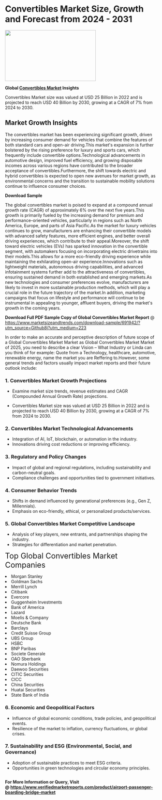 <H1>Convertibles Market Size, Growth and Forecast from 2024 - 2031</H1><img class="aligncenter size-medium wp-image-584254" src="https://thirdeyenews.in/wp-content/uploads/2024/09/Global-Market-Research-300x168.jpeg" alt="" width="300" height="168" /><p><strong>Global&nbsp;<a href="https://www.marketsizeandtrends.com/download-sample/691942/?utm_source=Github8j?utm_medium=223">Convertibles Market</a> Insights</strong></p><p>Convertibles Market size was valued at USD 25 Billion in 2022 and is projected to reach USD 40 Billion by 2030, growing at a CAGR of 7% from 2024 to 2030.</p><p><h2>Market Growth Insights</h2> <p>The convertibles market has been experiencing significant growth, driven by increasing consumer demand for vehicles that combine the features of both standard cars and open-air driving.This market's expansion is further bolstered by the rising preference for luxury and sports cars, which frequently include convertible options.Technological advancements in automotive design, improved fuel efficiency, and growing disposable incomes across various regions have contributed to the broader acceptance of convertibles.Furthermore, the shift towards electric and hybrid convertibles is expected to open new avenues for market growth, as environmental concerns and the transition to sustainable mobility solutions continue to influence consumer choices.</p> <p><strong>Download Sample</strong></p> <p>The global convertibles market is poised to expand at a compound annual growth rate (CAGR) of approximately 6% over the next five years.This growth is primarily fueled by the increasing demand for premium and performance-oriented vehicles, particularly in regions such as North America, Europe, and parts of Asia Pacific.As the market for luxury vehicles continues to grow, manufacturers are enhancing their convertible models with advanced safety features, more efficient engines, and better overall driving experiences, which contribute to their appeal.Moreover, the shift toward electric vehicles (EVs) has sparked innovation in the convertible segment, with automakers focusing on incorporating electric drivetrains into their models.This allows for a more eco-friendly driving experience while maintaining the exhilarating open-air experience.Innovations such as lightweight materials, autonomous driving capabilities, and advanced infotainment systems further add to the attractiveness of convertibles, ensuring sustained demand in both established and emerging markets.As new technologies and consumer preferences evolve, manufacturers are likely to invest in more sustainable production methods, which will play a crucial role in the future trajectory of the market.In addition, marketing campaigns that focus on lifestyle and performance will continue to be instrumental in appealing to younger, affluent buyers, driving the market's growth in the coming years.</p> <p><span class=""><strong>Download Full PDF Sample Copy of Global Convertibles Market Report</strong> @ <a href="https://www.marketsizeandtrends.com/download-sample/691942/?utm_source=Github8j?utm_medium=223" target="_blank">https://www.marketsizeandtrends.com/download-sample/691942/?utm_source=Github8j?utm_medium=223</a></span></p><p>In order to make an accurate and perceptive description of future scope of a Global&nbsp;Convertibles Market Market as Global&nbsp;Convertibles Market Market of 2025, you need to describe a clear Vision &ndash; What Industry or Linda can you think of for example: Quote from a Technology, healthcare, automotive, renewable energy, name the market you are Reffering to.However, some general trends and factors usually impact market reports and their future outlook include:</p><h3>1.&nbsp;<strong>Convertibles Market Growth Projections</strong></h3><ul><li>Examine market size trends, revenue estimates and CAGR (Compounded Annual Growth Rate) projections.</li><li><p>Convertibles Market size was valued at USD 25 Billion in 2022 and is projected to reach USD 40 Billion by 2030, growing at a CAGR of 7% from 2024 to 2030.</p></li></ul><h3>2.&nbsp;<strong>Convertibles Market Technological Advancements</strong></h3><ul><li>Integration of AI, IoT, blockchain, or automation in the industry.</li><li>Innovations driving cost reductions or improving efficiency.</li></ul><h3>3.&nbsp;<strong>Regulatory and Policy Changes</strong></h3><ul><li>Impact of global and regional regulations, including sustainability and carbon-neutral goals.</li><li>Compliance challenges and opportunities tied to government initiatives.</li></ul><h3>4.&nbsp;<strong>Consumer Behavior Trends</strong></h3><ul><li>Shifts in demand influenced by generational preferences (e.g., Gen Z, Millennials).</li><li>Emphasis on eco-friendly, ethical, or personalized products/services.</li></ul><h3>5.&nbsp;<strong>Global Convertibles Market Competitive Landscape</strong></h3><ul><li>Analysis of key players, new entrants, and partnerships shaping the industry.</li><li>Strategies for differentiation and market penetration.</li></ul><p data-pm-slice="1 1 []"><span style="color: inherit; font-family: inherit; font-size: 25px;">Top Global Convertibles Market Companies</span></p><div class="" data-test-id=""><p><li>Morgan Stanley</li><li> Goldman Sachs</li><li> Merrill Lynch</li><li> Citibank</li><li> Evercore</li><li> Guggenheim Investments</li><li> Bank of America</li><li> Lazard</li><li> Moelis & Company</li><li> Deutsche Bank</li><li> Barclays</li><li> Credit Suisse Group</li><li> UBS Group</li><li> HSBC</li><li> BNP Paribas</li><li> Societe Generale</li><li> OAO Sberbank</li><li> Nomura Holdings</li><li> Daewoo Securities</li><li> CITIC Securities</li><li> CICC</li><li> China Securities</li><li> Huatai Securities</li><li> State Bank of India</li></p></div><h3>6.&nbsp;<strong>Economic and Geopolitical Factors</strong></h3><ul><li>Influence of global economic conditions, trade policies, and geopolitical events.</li><li>Resilience of the market to inflation, currency fluctuations, or global crises.</li></ul><h3>7.&nbsp;<strong>Sustainability and ESG (Environmental, Social, and Governance)</strong></h3><ul><li>Adoption of sustainable practices to meet ESG criteria.</li><li>Opportunities in green technologies and circular economy principles.</li></ul><h2><strong style="font-size: 14px;">For More Information or Query, Visit @&nbsp;</strong><a style="background-color: #ffffff; font-size: 14px;" href="https://www.marketsizeandtrends.com/report/convertibles-market/" target="_blank">https://www.verifiedmarketreports.com/product/airport-passenger-boarding-bridge-market</a></h2>